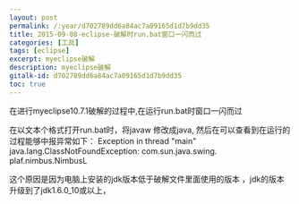 ```yaml
---
layout: post
permalink: /:year/d702789dd6a84ac7a09165d1d7b9dd35
title: 2015-09-08-eclipse-破解时run.bat窗口一闪而过
categories: [工具]
tags: [eclipse]
excerpt: myeclipse破解
description: myeclipse破解
gitalk-id: d702789dd6a84ac7a09165d1d7b9dd35
toc: true
---
```


在进行myeclipse10.7.1破解的过程中,在运行run.bat时窗口一闪而过

在以文本个格式打开run.bat时，将javaw 修改成java, 然后在可以查看到在运行的过程能够中报异常如下：
Exception in thread "main" java.lang.ClassNotFoundException: com.sun.java.swing. plaf.nimbus.NimbusL

这个原因是因为电脑上安装的jdk版本低于破解文件里面使用的版本
，jdk的版本升级到了jdk1.6.0_10或以上，
